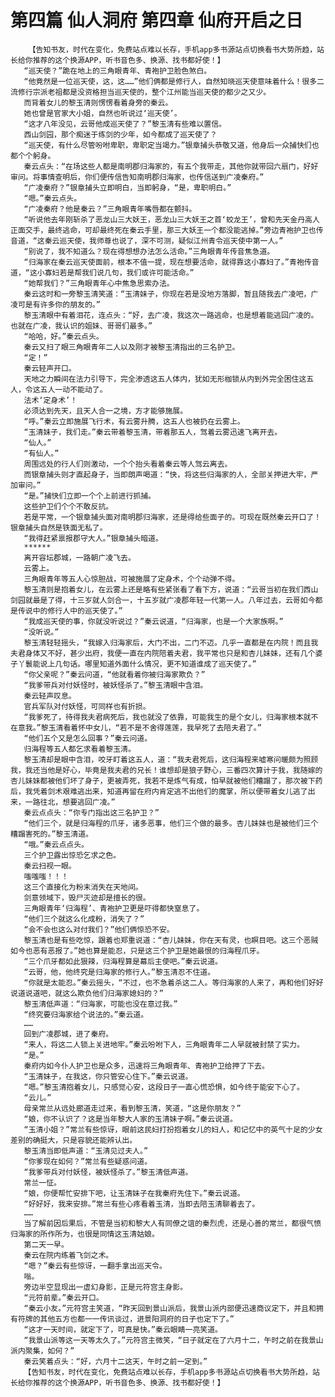 # 第四篇 仙人洞府 第四章 仙府开启之日
        【告知书友，时代在变化，免费站点难以长存，手机app多书源站点切换看书大势所趋，站长给你推荐的这个换源APP，听书音色多、换源、找书都好使！】
       “巡天使？”跪在地上的三角眼青年、青袍护卫脸色煞白。
       “他竟然是一位巡天使，这，这……”他们俩都是修行人，自然知晓巡天使意味着什么！很多二流修行宗派老祖都是没资格担当巡天使的，整个江州能当巡天使的都少之又少。
       而背着女儿的黎玉清则愣愣看着身旁的秦云。
       她也曾是官家大小姐，自然也听说过‘巡天使’。
       “这才八年没见，云哥他成巡天使了？”黎玉清有些难以置信。
       西山剑园，那个痴迷于练剑的少年，如今都成了巡天使了？
       “巡天使，有什么尽管吩咐卑职，卑职定当竭力。”银章捕头恭敬又道，他身后一众捕快们也都个个躬身。
       秦云点头：“在场这些人都是南明郡归海家的，有五个我带走，其他你就带回六扇门，好好审问。将事情查明后，你们便传信告知南明郡归海家，也传信送到广凌秦府。”
       “广凌秦府？”银章捕头立即明白，当即躬身，“是，卑职明白。”
       “嗯。”秦云点头。
       “广凌秦府？他是秦云？”三角眼青年嘴唇都在颤抖。
       “听说他去年刚斩杀了恶龙山三大妖王，恶龙山三大妖王之首‘蛟龙王’，曾和先天金丹高人正面交手，最终逃命，可却最终死在秦云手里，那三大妖王一个都没能逃掉。”旁边青袍护卫也传音道，“这秦云巡天使，我师尊也说了，深不可测，疑似江州青令巡天使中第一人。”
       “别说了，我不知道么？现在得想想办法怎么活命。”三角眼青年传音焦急道。
       “归海家在秦云巡天使面前，根本不值一提，现在想要活命，就得靠这小寡妇了。”青袍传音道，“这小寡妇若是帮我们说几句，我们或许可能活命。”
       “她帮我们？”三角眼青年心中焦急思索办法。
       秦云这时和一旁黎玉清笑道：“玉清妹子，你现在若是没地方落脚，暂且随我去广凌吧，广凌可是有许多你的朋友的。”
       黎玉清眼中有着泪花，连点头：“好，去广凌，我这次一路逃命，也是想着能逃回广凌的。也就在广凌，我认识的姐妹、哥哥们最多。”
       “哈哈，好。”秦云点头。
       秦云又扫了眼三角眼青年二人以及刚才被黎玉清指出的三名护卫。
       “定！”
       秦云轻声开口。
       天地之力瞬间在法力引导下，完全渗透这五人体内，犹如无形枷锁从内到外完全困住这五人，令这五人一动不能动了。
       法术‘定身术’！
       必须达到先天，且天人合一之境，方才能够施展。
       “呼。”秦云立即施展飞行术，有云雾升腾，这五人也被扔在云雾上。
       “玉清妹子，我们走。”秦云带着黎玉清，带着那五人，驾着云雾迅速飞离开去。
       “仙人。”
       “有仙人。”
       周围远处的行人们则激动，一个个抬头看着秦云等人驾云离去。
       而银章捕头则才直起身子，当即朗声喝道：“快，将这些归海家的人，全部关押进大牢，严加审问。”
       “是。”捕快们立即一个个上前进行抓捕。
       这些护卫们个个不敢反抗。
       若是平常，一个银章捕头面对南明郡归海家，还是得给些面子的。可现在既然秦云开口了！银章捕头自然是铁面无私了。
       “我得赶紧禀报郡守大人。”银章捕头暗道。
       ******
       离开容坛郡城，一路朝广凌飞去。
       云雾上。
       三角眼青年等五人心惊胆战，可被施展了定身术，个个动弹不得。
       黎玉清则是抱着女儿，在云雾上还是略有些紧张看了看下方，说道：“云哥当初在我们西山剑园就最是了得，十三岁就人剑合一，十五岁就广凌郡年轻一代第一人。八年过去，云哥如今都是传说中的修行人中的巡天使了。”
       “我成巡天使的事，你就没听说过？”秦云说道，“归海家，也是一个大家族啊。”
       “没听说。”
       黎玉清轻轻摇头，“我嫁入归海家后，大门不出，二门不迈。几乎一直都是在内院！而且我夫君身体又不好，甚少出府，我便一直在内院陪着夫君，我平常也只是和杏儿妹妹，还有几个婆子丫鬟能说上几句话。哪里知道外面什么情况，更不知道谁成了巡天使了。”
       “你父亲呢？”秦云问道，“他就看着你被归海家欺负？”
       “我爹带兵对付妖怪时，被妖怪杀了。”黎玉清眼中含泪。
       秦云轻声叹息。
       官兵军队对付妖怪，可同样也有折损。
       “我爹死了，待得我夫君病死后，我也就没了依靠，可能我生的是个女儿，归海家根本就不在意我。”黎玉清看着怀中女儿，“若不是不舍得莲莲，我早死了去陪夫君了。”
       “他们五个又是怎么回事？”秦云问道。
       归海程等五人都乞求看着黎玉清。
       黎玉清却是眼中含泪，咬牙盯着这五人，道：“我夫君死后，这归海程来嘘寒问暖颇为照顾我，我还当他是好心，毕竟是我夫君的兄长！谁想却是狼子野心，三番四次算计于我，我随嫁的杏儿妹妹都被他们坏了身子，更被弄死，我若不是炼气有成，怕早就被他们糟蹋了，那次被下药后，我凭着剑术艰难逃出来，知道再留在府内肯定逃不出他们的魔掌，所以便带着女儿逃了出来，一路往北，想要逃回广凌。”
       秦云点点头：“你专门指出这三名护卫？”
       “他们三个，就是归海程的爪牙，诸多恶事，他们三个做的最多。杏儿妹妹也是被他们三个糟蹋害死的。”黎玉清道。
       “哦。”秦云点点头。
       三个护卫露出惊恐乞求之色。
       秦云扫视一眼。
       嗤嗤嗤！！！
       这三个直接化为粉末消失在天地间。
       剑意领域下，毁尸灭迹却是擅长的很。
       三角眼青年‘归海程’、青袍护卫更是吓得都快窒息了。
       “他们三个就这么化成粉，消失了？”
       “会不会也这么对付我们？”他们俩惊恐不安。
       黎玉清也是有些吃惊，跟着也郑重说道：“杏儿妹妹，你在天有灵，也瞑目吧。这三个恶贼如今也恶有恶报了。”她也算是能忍，只是这三个护卫是她最恨的归海程爪牙。
       “三个爪牙都如此狠辣，归海程算是幕后主使吧。”秦云说道。
       “云哥，他，他终究是归海家的修行人。”黎玉清忍不住道。
       “你就是太能忍。”秦云摇头，“不过，也不急着杀这二人。等归海家的人来了，再和他们好好说道说道吧，就这么欺负他们归海家媳妇的？”
       黎玉清低声道：“归海家，可能也没在意过我。”
       “终究要归海家给个说法的。”秦云道。
       ……
       回到广凌郡城，进了秦府。
       “来人，将这二人锁上关进地牢。”秦云吩咐下人，三角眼青年二人早就被封禁了实力。
       “是。”
       秦府内如今仆人护卫也是众多，迅速将三角眼青年、青袍护卫给押了下去。
       “玉清妹子，在我这，你只管安心住下。”秦云说道。
       “嗯。”黎玉清抱着女儿，只感觉心安，这段日子一直心慌恐惧，如今终于能安下心了。
       “云儿。”
       母亲常兰从远处廊道走过来，看到黎玉清，笑道，“这是你朋友？”
       “娘，你不认识了？这是当年黎大人家的玉清妹子啊。”秦云说道。
       “玉清小姐？”常兰有些惊讶，眼前这民妇打扮抱着女儿的妇人，和记忆中的英气十足的少女差别的确挺大，只是容貌还能辨认出。
       黎玉清当即低声道：“玉清见过夫人。”
       “你爹现在如何？”常兰有些疑惑问道。
       “我爹带兵对付妖怪，被妖怪杀了。”黎玉清低声道。
       常兰一怔。
       “娘，你便帮忙安排下吧，让玉清妹子在我秦府先住下。”秦云说道。
       “好好好，我来安排。”常兰有些心疼看着玉清，当即去陪玉清聊着去了。
       ……
       当了解前因后果后，不管是当初和黎大人有同僚之谊的秦烈虎，还是心善的常兰，都很气愤归海家的所作所为，也很是同情这玉清姑娘。
       第二天一早。
       秦云在院内练着飞剑之术。
       “嗯？”秦云有些惊讶，一翻手拿出巡天令。
       嗡。
       旁边半空显现出一虚幻身影，正是元符宫主身影。
       “元符前辈。”秦云开口。
       “秦云小友。”元符宫主笑道，“昨天回到景山派后，我景山派内部便迅速商议定下，并且和拥有符牌的其他五方也都一一传讯谈过，进景阳洞府的日子也定下了。”
       “这才一天时间，就定下了，可真是快。”秦云眼睛一亮笑道。
       “我景山派等这一天等太久了。”元符宫主微笑，“日子就定在了六月十二，午时之前在我景山派内聚集，如何？”
       秦云笑着点头：“好，六月十二这天，午时之前一定到。”
       【告知书友，时代在变化，免费站点难以长存，手机app多书源站点切换看书大势所趋，站长给你推荐的这个换源APP，听书音色多、换源、找书都好使！】